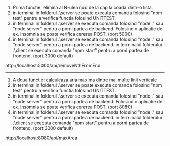 1. Prima functie: elimina al N-ulea nod de la cap la coada dintr-o lista.
2. in terminal in folderul .\server se poate executa comanda folosind "npm test" pentru a verifica functia folosind UNITTEST.
3. in terminal in folderul .\server se executa comanda folosind "node ." sau "node server" pentru a porni partea de backend. Folosind o aplicatie de ex. Insomnia se poate verifica cererea POST. (port 5000)
4. in terminal in folderul .\server se executa comanda folosind "node ." sau "node server" pentru a porni partea de backend. in terminalul folderului .\client se executa comanda "npm start" pentru a porni partea de frontend. (port 3000 default)

http://localhost:5000/api/removeNthFromEnd

------------

1. A doua functie: calculeaza aria maxima dintre mai multe linii verticale
2. in terminal in folderul .\server se poate executa comanda folosind "npm test" pentru a verifica functia folosind UNITTEST.
3. in terminal in folderul .\server se executa comanda folosind "node ." sau "node server" pentru a porni partea de backend. Folosind o aplicatie de ex. Insomnia se poate verifica cererea POST. (port 8080)
4. in terminal in folderul .\server se executa comanda folosind "node ." sau "node server" pentru a porni partea de backend. in terminalul folderului .\client se executa comanda "npm start" pentru a porni partea de frontend. (port 3000 default)

http://localhost:8080/api/maxArea